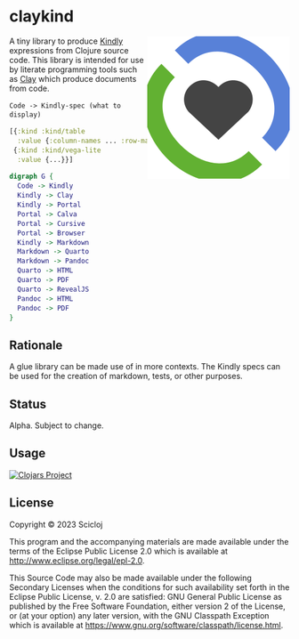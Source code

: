 # claykind

<img src="claykind.png" alt="claykind" align="right"/>

A tiny library to produce [Kindly](https://scicloj.github.io/kindly/) expressions from Clojure source code.
This library is intended for use by literate programming tools such as [Clay](https://github.com/scicloj/clay) which produce documents from code.

```
Code -> Kindly-spec (what to display)
```

```clojure
[{:kind :kind/table
  :value {:column-names ... :row-maps}}
 {:kind :kind/vega-lite
  :value {...}}]
```

```dot
digraph G {
  Code -> Kindly
  Kindly -> Clay
  Kindly -> Portal
  Portal -> Calva
  Portal -> Cursive
  Portal -> Browser
  Kindly -> Markdown
  Markdown -> Quarto
  Markdown -> Pandoc
  Quarto -> HTML
  Quarto -> PDF
  Quarto -> RevealJS
  Pandoc -> HTML
  Pandoc -> PDF
}
```

## Rationale

A glue library can be made use of in more contexts.
The Kindly specs can be used for the creation of markdown, tests, or other purposes.

## Status

Alpha. Subject to change.

## Usage

[![Clojars Project](https://img.shields.io/clojars/v/org.scicloj/read-kindly.svg)](https://clojars.org/org.scicloj/read-kindly)

## License

Copyright © 2023 Scicloj

This program and the accompanying materials are made available under the
terms of the Eclipse Public License 2.0 which is available at
http://www.eclipse.org/legal/epl-2.0.

This Source Code may also be made available under the following Secondary
Licenses when the conditions for such availability set forth in the Eclipse
Public License, v. 2.0 are satisfied: GNU General Public License as published by
the Free Software Foundation, either version 2 of the License, or (at your
option) any later version, with the GNU Classpath Exception which is available
at https://www.gnu.org/software/classpath/license.html.
